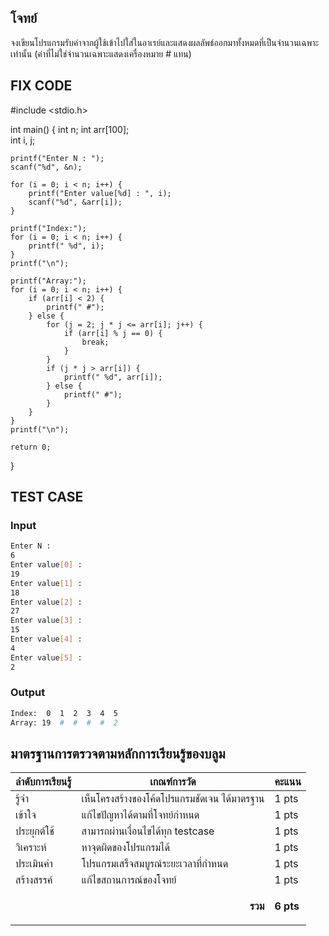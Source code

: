 ## โจทย์
จงเขียนโปรแกรมรับค่าจากผู้ใช้เข้าไปใส่ในอาเรย์และแสดงผลลัพธ์ออกมาทั้งหมดที่เป็นจำนวนเฉพาะเท่านั้น (ค่าที่ไม่ใช่จำนวนเฉพาะแสดงเครื่องหมาย # แทน)

## FIX CODE
#include <stdio.h>

int main() {
    int n;
    int arr[100];   
    int i, j;

    printf("Enter N : ");
    scanf("%d", &n);

    for (i = 0; i < n; i++) {
        printf("Enter value[%d] : ", i);
        scanf("%d", &arr[i]);
    }

    printf("Index:");
    for (i = 0; i < n; i++) {
        printf(" %d", i);
    }
    printf("\n");

    printf("Array:");
    for (i = 0; i < n; i++) {
        if (arr[i] < 2) {
            printf(" #");   
        } else {
            for (j = 2; j * j <= arr[i]; j++) {
                if (arr[i] % j == 0) {
                    break;  
                }
            }
            if (j * j > arr[i]) {
                printf(" %d", arr[i]);  
            } else {
                printf(" #");         
            }
        }
    }
    printf("\n");

    return 0;
}



## TEST CASE
### Input
```bash
Enter N :
6
Enter value[0] :
19
Enter value[1] :
18
Enter value[2] :
27
Enter value[3] :
15
Enter value[4] :
4
Enter value[5] :
2
```
### Output
```bash
Index:  0  1  2  3  4  5
Array: 19  #  #  #  #  2
```

## มาตรฐานการตรวจตามหลักการเรียนรู้ของบลูม
| ลำดับการเรียนรู้ | เกณฑ์การวัด | คะแนน |
| -------- | -------- | -------- |
| รู้จำ | เห็นโครงสร้างของโค้ดโปรแกรมชัดเจน ได้มาตรฐาน | 1 pts |
| เข้าใจ | แก้ไขปัญหาได้ตามที่โจทย์กำหนด | 1 pts |
| ประยุกต์ใช้ | สามารถผ่านเงื่อนไขได้ทุก testcase | 1 pts |
| วิเคราะห์ | หาจุดผิดของโปรแกรมได้ | 1 pts |
| ประเมินค่า | โปรแกรมเสร็จสมบูรณ์ระยะเวลาที่กำหนด | 1 pts |
| สร้างสรรค์ | แก้ไขสถานการณ์ของโจทย์ | 1 pts |
||<p style='text-align: right !important;'>**รวม**</p>|**6 pts**|

